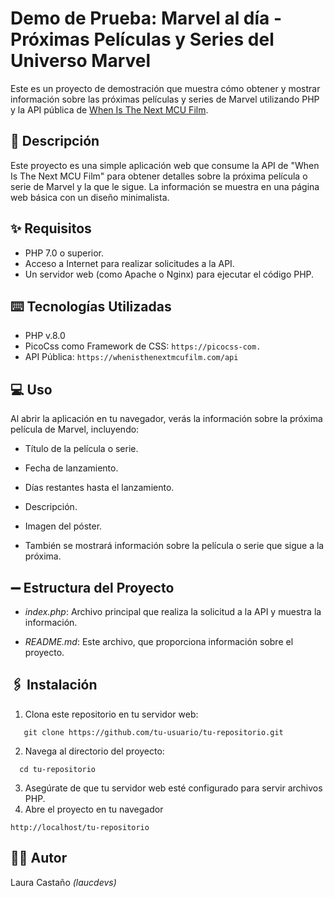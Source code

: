 # Demo de Prueba: Marvel al día - Próximas Películas y Series del Universo Marvel

Este es un proyecto de demostración que muestra cómo obtener y mostrar información sobre las próximas películas y series de Marvel utilizando PHP y la API pública de [When Is The Next MCU Film](https://whenisthenextmcufilm.com/api).

## 🙈 Descripción

Este proyecto es una simple aplicación web que consume la API de "When Is The Next MCU Film" para obtener detalles sobre la próxima película o serie de Marvel y la que le sigue. La información se muestra en una página web básica con un diseño minimalista.

## ✨ Requisitos

- PHP 7.0 o superior.
- Acceso a Internet para realizar solicitudes a la API.
- Un servidor web (como Apache o Nginx) para ejecutar el código PHP.

## ⌨️ Tecnologías Utilizadas

- PHP v.8.0
- PicoCss como Framework de CSS: `https://picocss-com.`
- API Pública: `https://whenisthenextmcufilm.com/api`

## 💻 Uso

Al abrir la aplicación en tu navegador, verás la información sobre la próxima película de Marvel, incluyendo:

- Título de la película o serie.

- Fecha de lanzamiento.

- Días restantes hasta el lanzamiento.

- Descripción.

- Imagen del póster.

- También se mostrará información sobre la película o serie que sigue a la próxima.

## ➖ Estructura del Proyecto
- *index.php*: Archivo principal que realiza la solicitud a la API y muestra la información.

- *README.md*: Este archivo, que proporciona información sobre el proyecto.

## 🖇️ Instalación

1. Clona este repositorio en tu servidor web:
```
   git clone https://github.com/tu-usuario/tu-repositorio.git
```

2. Navega al directorio del proyecto:
```
  cd tu-repositorio
```

3. Asegúrate de que tu servidor web esté configurado para servir archivos PHP.
4. Abre el proyecto en tu navegador
```
http://localhost/tu-repositorio
```

## 👩‍💻 Autor
Laura Castaño *(laucdevs)*

